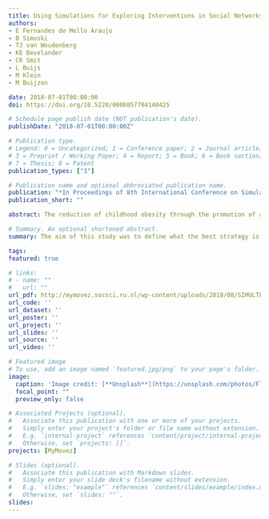 ```yaml
---
title: Using Simulations for Exploring Interventions in Social Networks - Modeling Physical Activity Behaviour in Dutch School Classes
authors:
- E Fernandes de Mello Araujo
- B Simoski
- TJ van Woudenberg
- KE Bevelander
- CR Smit
- L Buijs
- M Klein
- M Buijzen

date: 2018-07-01T00:00:00
doi: https://doi.org/10.5220/0006857704140425

# Schedule page publish date (NOT publication's date).
publishDate: "2018-07-01T00:00:00Z"

# Publication type.
# Legend: 0 = Uncategorized; 1 = Conference paper; 2 = Journal article;
# 3 = Preprint / Working Paper; 4 = Report; 5 = Book; 6 = Book section;
# 7 = Thesis; 8 = Patent
publication_types: ["1"]

# Publication name and optional abbreviated publication name.
publication: "*In Proceedings of 8th International Conference on Simulation and Modeling Methodologies, Simultech 2018, Porto, Portugal, 29-31 July*(1)"
publication_short: ""

abstract: The reduction of childhood obesity through the promotion of a healthy lifestyle is one of the most important public health challenges at the moment. It is known that the unhealthy habits of children can cause unavoidable side effects in their early stage of life, including both physical and mental consequences. This work considers that the physical activity level of children is a behaviour that can be spread throughout the social relations of children in their daily life at school. Therefore, the aim of this work is to define what the best strategy is to find ’targets’ (i.e., influential children that can initiate behavioural change) for physical activity (PA) interventions that would affect the average PA of a population of Dutch school classes. We tuned a model based on the influence of the children’s peers in their social network, based on the data set from the MyMovez project – Phase I. Five intervention strategies were implemented, and their efficacy was compared. Once the targets were chosen, an increase of 17% was applied to their initial PA. Then, the diffusion model was run to verify the improvement on the PA of the whole network after one year. We discuss implications of the simulation results on which strategies may be used to make informed choices about the setup of social network interventions and future model improvements. Our results show that targeting more vulnerable children (i.e. in a worse environment) and applying a network optimization algorithm are the best solutions for this data set indicating that future interventions should aim for these two strategies.

# Summary. An optional shortened abstract.
summary: The aim of this study was to define what the best strategy is to find ’targets’ (i.e., influential children that can initiate behavioural change) for physical activity interventions that would affect the average PA of school children.

tags:
featured: true

# links:
# - name: ""
#   url: ""
url_pdf: http://mymovez.socsci.ru.nl/wp-content/uploads/2018/08/SIMULTECH_2018_38_CR.pdf
url_code: ''
url_dataset: ''
url_poster: ''
url_project: ''
url_slides: ''
url_source: ''
url_video: ''

# Featured image
# To use, add an image named `featured.jpg/png` to your page's folder. 
image:
  caption: 'Image credit: [**Unsplash**](https://unsplash.com/photos/FlPc9_VocJ4)'
  focal_point: ""
  preview_only: false

# Associated Projects (optional).
#   Associate this publication with one or more of your projects.
#   Simply enter your project's folder or file name without extension.
#   E.g. `internal-project` references `content/project/internal-project/index.md`.
#   Otherwise, set `projects: []`.
projects: [MyMovez]

# Slides (optional).
#   Associate this publication with Markdown slides.
#   Simply enter your slide deck's filename without extension.
#   E.g. `slides: "example"` references `content/slides/example/index.md`.
#   Otherwise, set `slides: ""`.
slides:
---
```

